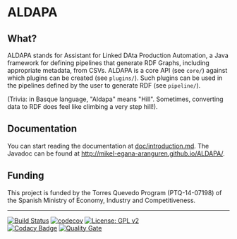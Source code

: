 ALDAPA
======

## What?

ALDAPA stands for Assistant for Linked DAta Production Automation, a Java framework for defining pipelines that generate RDF Graphs, including appropriate metadata, from CSVs. ALDAPA is a core API (see `core/`) against which plugins can be created (see `plugins/`). Such plugins can be used in the pipelines defined by the user to generate RDF (see `pipeline/`).

(Trivia: in Basque language, "Aldapa" means "Hill". Sometimes, converting data to RDF does feel like climbing a very step hill!).

## Documentation

You can start reading the documentation at [doc/introduction.md](doc/index.md). The Javadoc can be found at http://mikel-egana-aranguren.github.io/ALDAPA/.

## Funding

This project is funded by the Torres Quevedo Program (PTQ-14-07198) of the Spanish Ministry of Economy, Industry and Competitiveness. 


---

[![Build Status](https://travis-ci.org/mikel-egana-aranguren/ALDAPA.svg?branch=feature-rml.io)](https://travis-ci.org/mikel-egana-aranguren/ALDAPA) 
[![codecov](https://codecov.io/gh/mikel-egana-aranguren/ALDAPA/branch/feature-rml.io/graph/badge.svg)](https://codecov.io/gh/mikel-egana-aranguren/ALDAPA) 
[![License: GPL v2](https://img.shields.io/badge/License-GPL%20v2-blue.svg)](https://github.com/mikel-egana-aranguren/ALDAPA/blob/master/LICENSE)  
[![Codacy Badge](https://api.codacy.com/project/badge/Grade/b07a17dfb28a4e0784cbefcc9cfb8692)](https://www.codacy.com/app/mikel-egana-aranguren/ALDAPA?utm_source=github.com&amp;utm_medium=referral&amp;utm_content=mikel-egana-aranguren/ALDAPA&amp;utm_campaign=Badge_Grade)
[![Quality Gate](http://descargas.eurohelp.es/descargas/aldapa/badges/gate/quality-gate.svg)](http://descargas.eurohelp.es/api/badges/gate%3fkey=es.eurohelp.lod.aldapa)  
